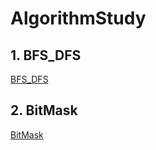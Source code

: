# AlgorithmStudy

## 1. BFS_DFS
[BFS_DFS](https://github.com/Algorithm-BOMB/AlgorithmStudy/blob/main/Algorithm/DFS_BFS/dfs_bfs.md)

## 2. BitMask
[BitMask](https://github.com/Algorithm-BOMB/AlgorithmStudy/blob/main/Algorithm/BitMask/bitmask.md)
